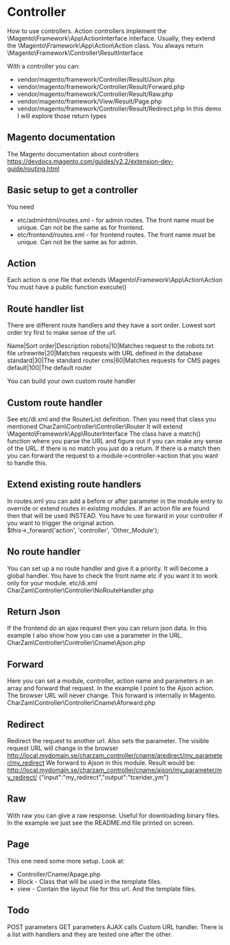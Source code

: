Controller
==========
How to use controllers.
 Action controllers implement the \Magento\Framework\App\ActionInterface interface. Usually, they extend the \Magento\Framework\App\Action\Action class.
 You always return  \Magento\Framework\Controller\ResultInterface
 
With a controller you can: 
* vendor/magento/framework/Controller/Result/Json.php
* vendor/magento/framework/Controller/Result/Forward.php
* vendor/magento/framework/Controller/Result/Raw.php
* vendor/magento/framework/View/Result/Page.php
* vendor/magento/framework/Controller/Result/Redirect.php
 In this demo I will explore those return types

Magento documentation
---------------------
The Magento documentation about controllers
https://devdocs.magento.com/guides/v2.2/extension-dev-guide/routing.html

Basic setup to get a controller
-------------------------------
You need
* etc/adminhtml/routes.xml - for admin routes. The front name must be unique. Can not be the same as for frontend.
* etc/frontend/routes.xml - for frontend routes. The front name must be unique. Can not be the same as for admin.

Action
------
Each action is one file that extends \Magento\Framework\App\Action\Action
 You must have a public function execute()

Route handler list
------------------
There are different route handlers and they have a sort order. Lowest sort order try first to make sense of the url.

Name|Sort order|Description
robots|10|Matches request to the robots.txt file
urlrewrite|20|Matches requests with URL defined in the database
standard|30|The standard router
cms|60|Matches requests for CMS pages
default|100|The default router

You can build your own custom route handler

Custom route handler
--------------------
See etc/di.xml and the RouterList definition.
Then you need that class you mentioned CharZam\Controller\Controller\Router
It will extend \Magento\Framework\App\RouterInterface
The class have a match() function where you parse the URL and figure out if you can make any sense of the URL.
If there is no match you just do a return.
If there is a match then you can forward the request to a module->controller->action that you want to handle this.

Extend existing route handlers
------------------------------
In routes.xml you can add a before or after parameter in the module entry to override or extend routes in existing modules.
If an action file are found then that will be used INSTEAD. You have to use forward in your controller if you want to trigger the original action.  
$this->_forward('action', 'controller', 'Other_Module');

No route handler
----------------
You can set up a no route handler and give it a priority. It will become a global handler.
 You have to check the front name etc if you want it to work only for your module.
 etc/di.xml
 CharZam\Controller\Controller\NoRouteHandler.php

Return Json
-----------
If the frontend do an ajax request then you can return json data.
 In this example I also show how you can use a parameter in the URL.
 CharZam\Controller\Controller\Cname\Ajson.php

Forward
-------
Here you can set a module, controller, action name and parameters in an array and forward that request.
 In the example I point to the Ajson action.
 The browser URL will never change. This forward is internally in Magento.
 CharZam\Controller\Controller\Cname\Aforward.php

Redirect
--------
Redirect the request to another url. Also sets the parameter. The visible request URL will change in the browser
 http://local.mydomain.se/charzam_controller/cname/aredirect/my_parameter/my_redirect
 We forward to Ajson in this module. Result would be:
 http://local.mydomain.se/charzam_controller/cname/ajson/my_parameter/my_redirect/
 {"input":"my_redirect","output":"tcerider_ym"}

Raw
---
With raw you can give a raw response. Useful for downloading binary files.
 In the example we just see the README.md file printed on screen.

Page
----
This one need some more setup. Look at:
* Controller/Cname/Apage.php
* Block - Class that will be used in the template files. 
* view - Contain the layout file for this url. And the template files.

Todo
----
POST parameters
GET parameters
AJAX calls
Custom URL handler. There is a list with handlers and they are tested one after the other.